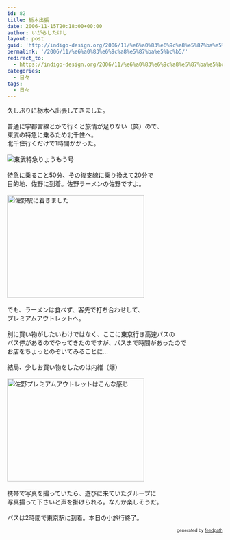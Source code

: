 ```yaml
---
id: 82
title: 栃木出張
date: 2006-11-15T20:18:00+00:00
author: いがらしたけし
layout: post
guid: 'http://indigo-design.org/2006/11/%e6%a0%83%e6%9c%a8%e5%87%ba%e5%bc%b5/'
permalink: '/2006/11/%e6%a0%83%e6%9c%a8%e5%87%ba%e5%bc%b5/'
redirect_to:
  - https://indigo-design.org/2006/11/%e6%a0%83%e6%9c%a8%e5%87%ba%e5%bc%b5/
categories:
  - 日々
tags:
  - 日々
---
```

久しぶりに栃木へ出張してきました。
<br />
<br />普通に宇都宮線とかで行くと旅情が足りない（笑）ので、
<br />東武の特急に乗るため北千住へ。
<br />北千住行くだけで1時間かかった。
<br />
<br /><img src="https://indigo-design.org/sample/blog/061115a.jpg" alt="東武特急りょうもう号" border="0"><br /><br />特急に乗ること50分、その後支線に乗り換えて20分で
<br />目的地、佐野に到着。佐野ラーメンの佐野ですよ。
<br /><br /><img style="width: 320px;height: 240px" src="https://indigo-design.org/sample/blog/061115b.jpg" alt="佐野駅に着きました" border="0"><br /><br />でも、ラーメンは食べず、客先で打ち合わせして、
<br />プレミアムアウトレットへ。
<br />
<br />別に買い物がしたいわけではなく、ここに東京行き高速バスの
<br />バス停があるのでやってきたのですが、バスまで時間があったので
<br />お店をちょっとのぞいてみることに…
<br />
<br />結局、少しお買い物をしたのは内緒（爆）
<br />
<br /><img style="width: 320px;height: 240px" src="https://indigo-design.org/sample/blog/061115c.jpg" alt="佐野プレミアムアウトレットはこんな感じ" border="0"><br /><br />携帯で写真を撮っていたら、遊びに来ていたグループに
<br />写真撮って下さいと声を掛けられる。なんか楽しそうだ。
<br />
<br />バスは2時間で東京駅に到着。本日の小旅行終了。
<div style="text-align: right;font-size: 10px">
&nbsp;&nbsp;<span>generated by <a href="http://feedpath.jp">feedpath</a></span>
</div>